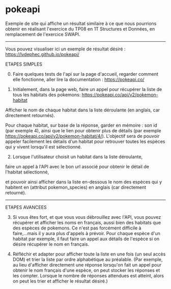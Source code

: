 # pokeapi
Exemple de site qui affiche un résultat similaire à ce que nous pourrions obtenir en réalisant l'exercice du TP08 en 1T Structures et Données, en remplacement de l'exercice SWAPI.

------------------------------------------------

Vous pouvez visualiser ici un exemple de résultat désiré : https://lvdephec.github.io/pokeapi/

ETAPES SIMPLES

0) Faire quelques tests de l'api sur la page d'accueil, regarder comment elle fonctionne, aller lire la documentation : 
https://pokeapi.co/


1) Initialement, dans la page web, faire un appel pour récupérer la liste de tous les habitats des pokemons:
https://pokeapi.co/api/v2/pokemon-habitat

Afficher le nom de chaque habitat dans la liste déroulante (en anglais, car directement retournés).

Pour chaque habitat, sur base de la réponse, garder en mémoire :
son id (par exemple 4),
ainsi que le lien pour obtenir plus de détails (par exemple https://pokeapi.co/api/v2/pokemon-habitat/4/).
L'objectif sera de pouvoir appeler facilement les détails d'un habitat pour retrouver toutes les espèces qui y vivent lorsqu'il est sélectionné.


2) Lorsque l'utilisateur choisit un habitat dans la liste déroulante, 

faire un appel à l'API avec le bon url associé pour obtenir le détail de l'habitat sélectionné, 

et pouvoir ainsi afficher dans la liste en-dessous le nom des espèces qui y habitent en (attribut pokemon_species) en anglais (car directement retourné).

-----------------------------------------------------------------------------

ETAPES AVANCEES

3) Si vous êtes fort, et que vous vous débrouillez avec l'API, vous pouvez récupérer et afficher les noms en français, aussi bien des habitats que des espèces de pokemons. Ce n'est pas forcément difficile à faire,...mais il y aura plus d'appels à prévoir.
Pour chaque espèce d'un habitat par exemple, il faut faire un appel aux détails de l'espèce si on désire récupérer le nom en français.


4) Réfléchir et adapter pour afficher toute la liste en une fois (un seul accès DOM) et trier la liste par ordre alphabétique au préalable.
(Par exemple, au lieu d'afficher directement une réponse lorsqu'on fait un appel pour obtenir le nom français d'une espèce, on peut stocker les réponses et les compter. Lorsque le nombre de réponses attendues est atteint, alors on peut les trier et afficher le résultat désiré.)
